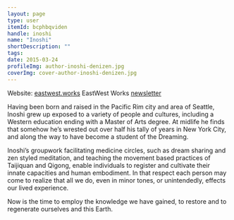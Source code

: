```yaml
---
layout: page
type: user
itemId: bcphbqviden
handle: inoshi
name: "Inoshi"
shortDescription: ""
tags:
date: 2015-03-24
profileImg: author-inoshi-denizen.jpg
coverImg: cover-author-inoshi-denizen.jpg
---
```


Website: [eastwest.works](https://eastwest.works/Inoshi.html)
EastWest Works [newsletter](https://eastwest.works/lists/?p=subscribe)

Having been born and raised in the Pacific Rim city and area of Seattle, Inoshi grew up exposed to a variety of people and cultures, including a Western education ending with a Master of Arts degree. At midlife he finds that somehow he’s wrested out over half his tally of years in New York City, and along the way to have become a student of the Dreaming. 

Inoshi’s groupwork facilitating medicine circles, such as dream sharing and zen styled meditation, and teaching the movement based practices of Taijiquan and Qigong, enable individuals to register and cultivate their innate capacities and human embodiment. In that respect each person may come to realize that all we do, even in minor tones, or unintendedly, effects our lived experience.

Now is the time to employ the knowledge we have gained, to restore and to regenerate ourselves and this Earth.